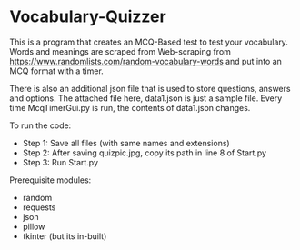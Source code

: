 # Vocabulary-Quizzer

This is a program that creates an MCQ-Based test to test your vocabulary.
Words and meanings are scraped from Web-scraping from https://www.randomlists.com/random-vocabulary-words and put into an MCQ format with a timer.

There is also an additional json file that is used to store questions, answers and options.
The attached file here, data1.json is just a sample file. 
Every time McqTimerGui.py is run, the contents of data1.json changes. 

To run the code:

   * Step 1: Save all files (with same names and extensions)
   * Step 2: After saving quizpic.jpg, copy its path in line 8 of Start.py
   * Step 3: Run Start.py

Prerequisite modules:
  * random
  * requests
  * json
  * pillow
  * tkinter (but its in-built)
